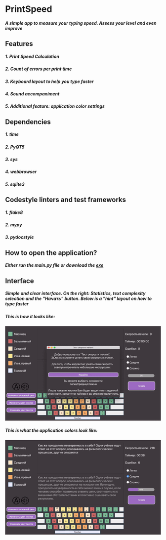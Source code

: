 # PrintSpeed
##### A simple app to measure your typing speed. Assess your level and even improve 
## Features
##### 1. Print Speed ​​Calculation
##### 2. Count of errors per print time
##### 3. Keyboard layout to help you type faster
##### 4. Sound accompaniment
##### 5. Additional feature: application color settings
## Dependencies 
##### 1. time
##### 2. PyQT5
##### 3. sys
##### 4. webbrowser
##### 5. sqlite3
## Codestyle linters and test frameworks
##### 1. flake8
##### 2. mypy
##### 3. pydocstyle
## How to open the application?
##### Either run the main.py file or download the [exe](https://disk.yandex.ru/d/LXLf7Z5S9pWQjw)
## Interface
##### Simple and clear interface. On the right: Statistics, text complexity selection and the "Начать" button. Below is a "hint" layout on how to type faster
##### This is how it looks like:
![Иллюстрация к проекту](https://github.com/Sanya787/SpeedPrint/blob/main/gifka.gif)
##### This is what the application colors look like:
![Иллюстрация к проекту](https://github.com/Sanya787/SpeedPrint/blob/main/second_gifka.gif)
